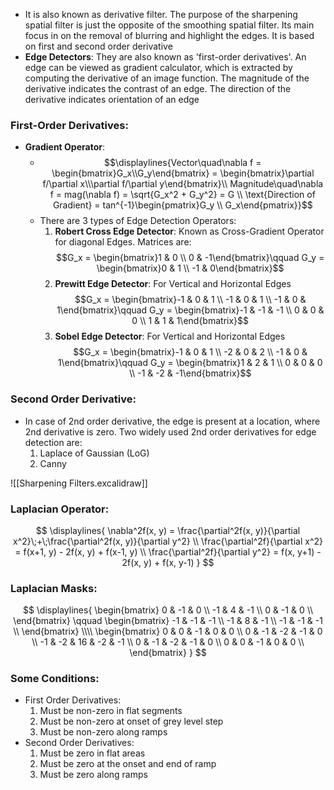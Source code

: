 - It is also known as derivative filter. The purpose of the sharpening spatial filter is just the opposite of the smoothing spatial filter. Its main focus in on the removal of blurring and highlight the edges. It is based on first and second order derivative
- **Edge Detectors**: They are also known as 'first-order derivatives'. An edge can be viewed as gradient calculator, which is extracted by computing the derivative of an image function. The magnitude of the derivative indicates the contrast of an edge. The direction of the derivative indicates orientation of an edge

### First-Order Derivatives:
- **Gradient Operator**:
	- $$\displaylines{Vector\quad\nabla f = \begin{bmatrix}G_x\\G_y\end{bmatrix} = \begin{bmatrix}\partial f/\partial x\\\partial f/\partial y\end{bmatrix}\\ Magnitude\quad\nabla f = mag(\nabla f) = \sqrt{G_x^2 + G_y^2} = G \\ \text{Direction of Gradient} = tan^{-1}\begin{pmatrix}G_y \\ G_x\end{pmatrix}}$$
	- There are 3 types of Edge Detection Operators:
		1. **Robert Cross Edge Detector**: Known as Cross-Gradient Operator for diagonal Edges. Matrices are:$$G_x = \begin{bmatrix}1 & 0 \\ 0 & -1\end{bmatrix}\qquad G_y = \begin{bmatrix}0 & 1 \\ -1 & 0\end{bmatrix}$$
		2. **Prewitt Edge Detector**: For Vertical and Horizontal Edges$$G_x = \begin{bmatrix}-1 & 0 & 1 \\ -1 & 0 & 1 \\ -1 & 0 & 1\end{bmatrix}\qquad G_y = \begin{bmatrix}-1 & -1 & -1 \\ 0 & 0 & 0 \\ 1 & 1 & 1\end{bmatrix}$$
		3. **Sobel Edge Detector**: For Vertical and Horizontal Edges $$G_x = \begin{bmatrix}-1 & 0 & 1 \\ -2 & 0 & 2 \\ -1 & 0 & 1\end{bmatrix}\qquad G_y = \begin{bmatrix}1 & 2 & 1 \\ 0 & 0 & 0 \\ -1 & -2 & -1\end{bmatrix}$$
### Second Order Derivative:
- In case of 2nd order derivative, the edge is present at a location, where 2nd derivative is zero. Two widely used 2nd order derivatives for edge detection are:
	1. Laplace of Gaussian (LoG)
	2. Canny

![[Sharpening Filters.excalidraw]]

### Laplacian Operator:
$$
\displaylines{
\nabla^2f(x, y) = \frac{\partial^2f(x, y)}{\partial x^2}\;+\;\frac{\partial^2f(x, y)}{\partial y^2} \\
\frac{\partial^2f}{\partial x^2} = f(x+1, y) - 2f(x, y) + f(x-1, y) \\
\frac{\partial^2f}{\partial y^2} = f(x, y+1) - 2f(x, y) + f(x, y-1)
}
$$

### Laplacian Masks:
$$
\displaylines{
\begin{bmatrix}
0 & -1 & 0 \\
-1 & 4 & -1 \\
0 & -1 & 0 \\
\end{bmatrix} \qquad
\begin{bmatrix}
-1 & -1 & -1 \\
-1 & 8 & -1 \\
-1 & -1 & -1 \\
\end{bmatrix} \\\\
\begin{bmatrix}
0 & 0 & -1 & 0 & 0 \\
0 & -1 & -2 & -1 & 0 \\
-1 & -2 & 16 & -2 & -1 \\
0 & -1 & -2 & -1 & 0 \\
0 & 0 & -1 & 0 & 0 \\
\end{bmatrix}
}
$$

### Some Conditions:
- First Order Derivatives:
	1. Must be non-zero in flat segments
	2. Must be non-zero at onset of grey level step
	3. Must be non-zero along ramps
- Second Order Derivatives:
	1. Must be zero in flat areas
	2. Must be zero at the onset and end of ramp
	3. Must be zero along ramps
